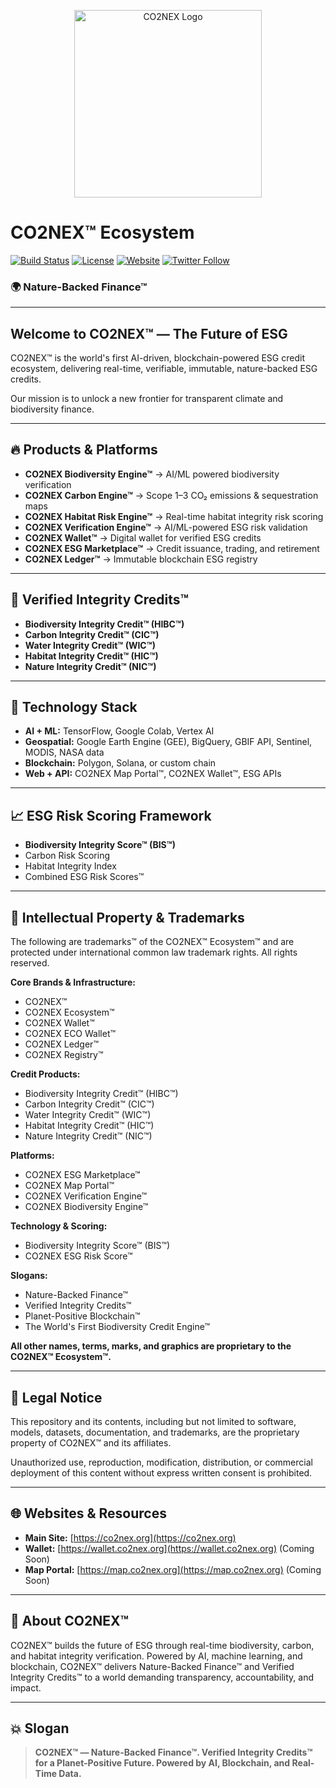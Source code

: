 <!--
<meta name="description" content="CO2NEX™ is the world's first AI-driven, blockchain-powered ESG credit ecosystem offering real-time, verifiable, nature-backed biodiversity, carbon, and water credits.">
<meta name="keywords" content="CO2NEX, ESG credits, biodiversity credits, carbon credits, water credits, blockchain ESG, AI ESG scoring, biodiversity risk, HIBC, CIC, WIC, CO2NEX Wallet, ESG marketplace">
-->

<p align="center">
  <img src="https://co2nex.org/wp-content/uploads/2025/05/CO2NEX-Real-Time-Carbon-Credit-Verification-Economy.webp" alt="CO2NEX Logo" width="300" />
</p>

# CO2NEX™ Ecosystem

[![Build Status](https://img.shields.io/badge/build-passing-brightgreen?style=flat&logo=github)](https://github.com/your-org/co2nex)
[![License](https://img.shields.io/badge/license-Proprietary-red?style=flat)](https://co2nex.org/legal)
[![Website](https://img.shields.io/badge/website-co2nex.org-blue?style=flat&logo=internet-explorer)](https://co2nex.org)
[![Twitter Follow](https://img.shields.io/twitter/follow/CO2NEX?style=social)](https://twitter.com/CO2NEX)

### 🌍 Nature-Backed Finance™

---

## Welcome to CO2NEX™ — The Future of ESG

CO2NEX™ is the world's first AI-driven, blockchain-powered ESG credit ecosystem, delivering real-time, verifiable, immutable, nature-backed ESG credits.

Our mission is to unlock a new frontier for transparent climate and biodiversity finance.

---

## 🔥 Products & Platforms

- **CO2NEX Biodiversity Engine™** → AI/ML powered biodiversity verification  
- **CO2NEX Carbon Engine™** → Scope 1–3 CO₂ emissions & sequestration maps  
- **CO2NEX Habitat Risk Engine™** → Real-time habitat integrity risk scoring  
- **CO2NEX Verification Engine™** → AI/ML-powered ESG risk validation  
- **CO2NEX Wallet™** → Digital wallet for verified ESG credits  
- **CO2NEX ESG Marketplace™** → Credit issuance, trading, and retirement  
- **CO2NEX Ledger™** → Immutable blockchain ESG registry  

---

## 🌿 Verified Integrity Credits™

- **Biodiversity Integrity Credit™ (HIBC™)**  
- **Carbon Integrity Credit™ (CIC™)**  
- **Water Integrity Credit™ (WIC™)**  
- **Habitat Integrity Credit™ (HIC™)**  
- **Nature Integrity Credit™ (NIC™)**  

---

## 🔗 Technology Stack

- **AI + ML:** TensorFlow, Google Colab, Vertex AI  
- **Geospatial:** Google Earth Engine (GEE), BigQuery, GBIF API, Sentinel, MODIS, NASA data  
- **Blockchain:** Polygon, Solana, or custom chain  
- **Web + API:** CO2NEX Map Portal™, CO2NEX Wallet™, ESG APIs  

---

## 📈 ESG Risk Scoring Framework

- **Biodiversity Integrity Score™ (BIS™)**  
- Carbon Risk Scoring  
- Habitat Integrity Index  
- Combined ESG Risk Scores™  

---

## 📜 Intellectual Property & Trademarks

The following are trademarks™ of the CO2NEX™ Ecosystem™ and are protected under international common law trademark rights. All rights reserved.

**Core Brands & Infrastructure:**  
- CO2NEX™  
- CO2NEX Ecosystem™  
- CO2NEX Wallet™  
- CO2NEX ECO Wallet™  
- CO2NEX Ledger™  
- CO2NEX Registry™  

**Credit Products:**  
- Biodiversity Integrity Credit™ (HIBC™)  
- Carbon Integrity Credit™ (CIC™)  
- Water Integrity Credit™ (WIC™)  
- Habitat Integrity Credit™ (HIC™)  
- Nature Integrity Credit™ (NIC™)  

**Platforms:**  
- CO2NEX ESG Marketplace™  
- CO2NEX Map Portal™  
- CO2NEX Verification Engine™  
- CO2NEX Biodiversity Engine™  

**Technology & Scoring:**  
- Biodiversity Integrity Score™ (BIS™)  
- CO2NEX ESG Risk Score™  

**Slogans:**  
- Nature-Backed Finance™  
- Verified Integrity Credits™  
- Planet-Positive Blockchain™  
- The World's First Biodiversity Credit Engine™  

**All other names, terms, marks, and graphics are proprietary to the CO2NEX™ Ecosystem™.**

---

## 🔐 Legal Notice

This repository and its contents, including but not limited to software, models, datasets, documentation, and trademarks, are the proprietary property of CO2NEX™ and its affiliates.

Unauthorized use, reproduction, modification, distribution, or commercial deployment of this content without express written consent is prohibited.

---

## 🌐 Websites & Resources

- **Main Site:** [https://co2nex.org](https://co2nex.org)  
- **Wallet:** [https://wallet.co2nex.org](https://wallet.co2nex.org) (Coming Soon)  
- **Map Portal:** [https://map.co2nex.org](https://map.co2nex.org) (Coming Soon)  

---

## 🚀 About CO2NEX™

CO2NEX™ builds the future of ESG through real-time biodiversity, carbon, and habitat integrity verification. Powered by AI, machine learning, and blockchain, CO2NEX™ delivers Nature-Backed Finance™ and Verified Integrity Credits™ to a world demanding transparency, accountability, and impact.

---

## 💥 Slogan

> **CO2NEX™ — Nature-Backed Finance™. Verified Integrity Credits™ for a Planet-Positive Future. Powered by AI, Blockchain, and Real-Time Data.**
